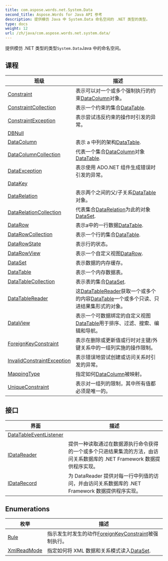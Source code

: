 ```yaml
---
title: com.aspose.words.net.System.Data
second_title: Aspose.Words for Java API 参考
description: 提供模仿 Java 中 System.Data 命名空间的 .NET 类型的类型。
type: docs
weight: 12
url: /zh/java/com.aspose.words.net.system.data/
---
```



提供模仿 .NET 类型的类型`System.Data`Java 中的命名空间。


## 课程

| 班级 | 描述 |
| --- | --- |
| [Constraint](../com.aspose.words.net.system.data/constraint) | 表示可以对一个或多个强制执行的约束[DataColumn](../com.aspose.words.net.system.data/datacolumn)对象。 |
| [ConstraintCollection](../com.aspose.words.net.system.data/constraintcollection) | 表示一个约束的集合[DataTable](../com.aspose.words.net.system.data/datatable). |
| [ConstraintException](../com.aspose.words.net.system.data/constraintexception) | 表示尝试违反约束的操作时引发的异常。 |
| [DBNull](../com.aspose.words.net.system.data/dbnull) |  |
| [DataColumn](../com.aspose.words.net.system.data/datacolumn) | 表示 a 中列的架构[DataTable](../com.aspose.words.net.system.data/datatable). |
| [DataColumnCollection](../com.aspose.words.net.system.data/datacolumncollection) | 代表一个集合[DataColumn](../com.aspose.words.net.system.data/datacolumn)对象[DataTable](../com.aspose.words.net.system.data/datatable). |
| [DataException](../com.aspose.words.net.system.data/dataexception) | 表示使用 ADO.NET 组件生成错误时引发的异常。 |
| [DataKey](../com.aspose.words.net.system.data/datakey) |  |
| [DataRelation](../com.aspose.words.net.system.data/datarelation) | 表示两个之间的父/子关系[DataTable](../com.aspose.words.net.system.data/datatable)对象。 |
| [DataRelationCollection](../com.aspose.words.net.system.data/datarelationcollection) | 代表集合[DataRelation](../com.aspose.words.net.system.data/datarelation)为此的对象[DataSet](../com.aspose.words.net.system.data/dataset). |
| [DataRow](../com.aspose.words.net.system.data/datarow) | 表示a中的一行数据[DataTable](../com.aspose.words.net.system.data/datatable). |
| [DataRowCollection](../com.aspose.words.net.system.data/datarowcollection) | 表示一个行的集合[DataTable](../com.aspose.words.net.system.data/datatable). |
| [DataRowState](../com.aspose.words.net.system.data/datarowstate) | 表示行的状态。 |
| [DataRowView](../com.aspose.words.net.system.data/datarowview) | 表示一个自定义视图[DataRow](../com.aspose.words.net.system.data/datarow). |
| [DataSet](../com.aspose.words.net.system.data/dataset) | 表示数据的内存缓存。 |
| [DataTable](../com.aspose.words.net.system.data/datatable) | 表示一个内存数据表。 |
| [DataTableCollection](../com.aspose.words.net.system.data/datatablecollection) | 表示表的集合[DataSet](../com.aspose.words.net.system.data/dataset). |
| [DataTableReader](../com.aspose.words.net.system.data/datatablereader) | 这[DataTableReader](../com.aspose.words.net.system.data/datatablereader)获取一个或多个的内容[DataTable](../com.aspose.words.net.system.data/datatable)一个或多个只读、只进结果集形式的对象。 |
| [DataView](../com.aspose.words.net.system.data/dataview) | 表示一个可数据绑定的自定义视图[DataTable](../com.aspose.words.net.system.data/datatable)用于排序、过滤、搜索、编辑和导航。 |
| [ForeignKeyConstraint](../com.aspose.words.net.system.data/foreignkeyconstraint) | 表示在删除或更新值或行时对主键/外键关系中的一组列实施的操作限制。 |
| [InvalidConstraintException](../com.aspose.words.net.system.data/invalidconstraintexception) | 表示错误地尝试创建或访问关系时引发的异常。 |
| [MappingType](../com.aspose.words.net.system.data/mappingtype) | 指定如何[DataColumn](../com.aspose.words.net.system.data/datacolumn)被映射。 |
| [UniqueConstraint](../com.aspose.words.net.system.data/uniqueconstraint) | 表示对一组列的限制，其中所有值都必须是唯一的。 |

## 接口

| 界面 | 描述 |
| --- | --- |
| [DataTableEventListener](../com.aspose.words.net.system.data/datatableeventlistener) |  |
| [IDataReader](../com.aspose.words.net.system.data/idatareader) | 提供一种读取通过在数据源执行命令获得的一个或多个只进结果集流的方法，由访问关系数据库的 .NET Framework 数据提供程序实现。 |
| [IDataRecord](../com.aspose.words.net.system.data/idatarecord) | 为 DataReader 提供对每一行中列值的访问，并由访问关系数据库的 .NET Framework 数据提供程序实现。 |

## Enumerations

| 枚举 | 描述 |
| --- | --- |
| [Rule](../com.aspose.words.net.system.data/rule) | 指示发生时发生的动作[ForeignKeyConstraint](../com.aspose.words.net.system.data/foreignkeyconstraint)被强制执行。 |
| [XmlReadMode](../com.aspose.words.net.system.data/xmlreadmode) | 指定如何将 XML 数据和关系模式读入[DataSet](../com.aspose.words.net.system.data/dataset). |
